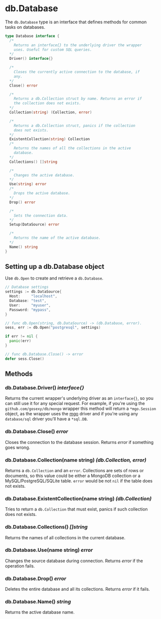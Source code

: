# db.Database

The ``db.Database`` type is an interface that defines methods for common tasks
on databases.

```go
type Database interface {
  /*
    Returns an interface{} to the underlying driver the wrapper
    uses. Useful for custom SQL queries.
  */
  Driver() interface{}

  /*
    Closes the currently active connection to the database, if
    any.
  */
  Close() error

  /*
    Returns a db.Collection struct by name. Returns an error if
    the collection does not exists.
  */
  Collection(string) (Collection, error)

  /*
    Returns a db.Collection struct, panics if the collection
    does not exists.
  */
  ExistentCollection(string) Collection
  /*
    Returns the names of all the collections in the active
    database.
  */
  Collections() []string

  /*
    Changes the active database.
  */
  Use(string) error
  /*
    Drops the active database.
  */
  Drop() error

  /*
    Sets the connection data.
  */
  Setup(DataSource) error

  /*
    Returns the name of the active database.
  */
  Name() string
}
```

## Setting up a db.Database object

Use `db.Open` to create and retrieve a `db.Database`.

```go
// Database settings
settings := db.DataSource{
  Host:     "localhost",
  Database: "test",
  User:     "myuser",
  Password: "mypass",
}

// func db.Open(string, db.DataSource) -> (db.Database, error).
sess, err := db.Open("postgresql", settings)

if err != nil {
  panic(err)
}

// func db.Database.Close() -> error
defer sess.Close()
```

## Methods

### db.Database.Driver() *interface{}*

Returns the current wrapper's underlying driver as an `interface{}`, so you can
still use it for any special request. For example, if you're using the
`github.com/gosexy/db/mongo` wrapper this method will return a
`*mgo.Session` object, as the wrapper uses the [mgo](http://labix.org/v2/mgo)
driver and if you're using any `database/sql` driver you'll have a `*sql.DB`.

<!--
### db.Database.Open() *error*

Requests a connection to the database. Returns *error* if something goes wrong.
-->

### db.Database.Close() *error*

Closes the connection to the database session. Returns *error* if something goes
wrong.

### db.Database.Collection(name string) *(db.Collection, error)*

Returns a `db.Collection` and an `error`. Collections are sets of rows or
documents, so this value could be either a MongoDB collection or a
MySQL/PostgreSQL/SQLite table. `error` would be not `nil` if the table does not
exists.

### db.Database.ExistentCollection(name string) *(db.Collection)*

Tries to return a `db.Collection` that must exist, panics if such collection
does not exists.

### db.Database.Collections() *[]string*

Returns the names of all collections in the current database.

### db.Database.Use(name string) *error*

Changes the source database during connection. Returns *error* if the operation
fails.

### db.Database.Drop() *error*

Deletes the entire database and all its collections. Returns *error* if it
fails.

### db.Database.Name() *string*

Returns the active database name.
